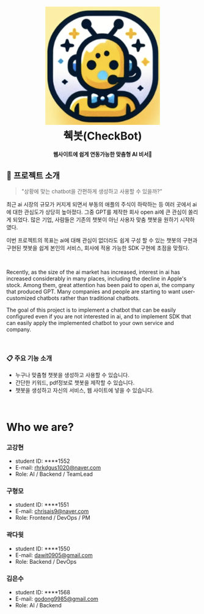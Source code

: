 <h1 align="center">
  <br>
  <img src="static/logo.png" width="300"></a>
  <br>
  췍봇(CheckBot)
  <br>
</h1>

<h4 align="center">웹사이트에 쉽게 연동가능한 맞춤형 AI 비서🤖</h4>


## 💬 프로젝트 소개
>"상황에 맞는 chatbot을 간편하게 생성하고 사용할 수 있을까?”

최근 ai 시장의 규모가 커지게 되면서 부동의 애플의 주식이 하락하는 등 여러 곳에서 ai에 대한 관심도가 상당히 높아졌다. 그중 GPT를 제작한 회사 open ai에 큰 관심이 쏠리게 되었다. 많은 기업, 사람들은 기존의 챗봇이 아닌 사용자 맞춤 챗봇을 원하기 시작하였다.

이번 프로젝트의 목표는 ai에 대해 관심이 없더라도 쉽게 구성 할 수 있는 챗봇의 구현과 구현된 챗봇을 쉽게 본인의 서비스, 회사에 적용 가능한 SDK 구현에 초점을 맞췄다.

<br/>

Recently, as the size of the ai market has increased, interest in ai has increased considerably in many places, including the decline in Apple's stock. Among them, great attention has been paid to open ai, the company that produced GPT. Many companies and people are starting to want user-customized chatbots rather than traditional chatbots.

The goal of this project is to implement a chatbot that can be easily configured even if you are not interested in ai, and to implement SDK that can easily apply the implemented chatbot to your own service and company.

<br/>

### 📋 주요 기능 소개
* 누구나 맞춤형 챗봇을 생성하고 사용할 수 있습니다.
* 간단한 키워드, pdf정보로 챗봇을 제작할 수 있습니다.
* 챗봇을 생성하고 자신의 서비스, 웹 사이트에 넣을 수 있습니다.

<br/>

# Who we are?

### 고강현

- student ID: ****1552
- E-mail: rhrkdgus1020@naver.com
- Role: AI / Backend / TeamLead

### 구형모

- student ID: ****1551
- E-mail: chrisais9@naver.com
- Role: Frontend / DevOps / PM

### 곽다윗

- student ID: ****1550
- E-mail: dawit0905@gmail.com
- Role: Backend / DevOps

### 김은수

- student ID: ****1568
- E-mail: godong9985@gmail.com
- Role: AI / Backend
